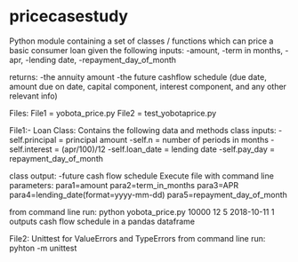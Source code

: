 # pricecasestudy

Python module containing a set of classes / functions which can price a basic consumer loan given the following inputs:
-amount,
-term in months,
-apr,
-lending date,
-repayment_day_of_month

returns:
-the annuity amount
-the future cashflow schedule (due date, amount due on date, capital component, interest component, and any other relevant info)

Files:
File1 = yobota_price.py
File2 = test_yobotaprice.py

File1:-
Loan Class: Contains the following data and methods
class inputs:
-self.principal = principal amount
-self.n = number of periods in months
-self.interest = (apr/100)/12
-self.loan_date = lending date
-self.pay_day = repayment_day_of_month

class output: 
-future cash flow schedule
Execute file with command line parameters: 
  para1=amount para2=term_in_months para3=APR para4=lending_date(format=yyyy-mm-dd) para5=repayment_day_of_month
  
from command line run: 
          python yobota_price.py 10000 12 5 2018-10-11 1
outputs cash flow schedule in a pandas dataframe

File2: Unittest for ValueErrors and TypeErrors
from command line run: 
          pyhton -m unittest
          
